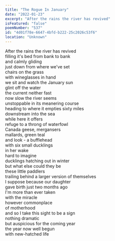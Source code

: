 ```yaml
---
title: "The Rogue In January"
date: "2022-01-23"
excerpt: "After the rains the river has revived"
isFeatured: "false"
poemNumber: "537"
id: "4d01f78e-6647-4bfd-b222-25c2026c53f6"
location: "Unknown"
---
```


After the rains the river has revived  
filling it's bed from bank to bank  
and calmly gliding  
just down from where we've set  
chairs on the grass  
with wineglasses in hand  
we sit and watch the January sun  
glint off the water  
the current neither fast  
now slow the river seems  
unstoppable in its meanering course  
heading to where it empties sixty miles  
downstream into the sea  
while here it offers  
refuge to a throng of waterfowl  
Canada geese, mergansers  
mallards, green teal  
and look - a bufflehead  
with six small ducklings  
in her wake  
hard to imagine  
ducklings hatching out in winter  
but what else could they be  
these little paddlers  
trailing behind a larger version of themselves  
I suppose because our daughter  
gave birth just two months ago  
I'm more than ever taken  
with the miracle  
however commonplace  
of motherhood  
and so I take this sight to be a sign  
nothing dramatic  
but auspicious for the coming year  
the year now well begun  
with new-hatched life

